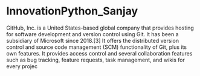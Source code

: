# InnovationPython_Sanjay
 
GitHub, Inc. is a United States-based global company that provides hosting for software development and version control using Git. It has been a subsidiary of Microsoft since 2018.[3] It offers the distributed version control and source code management (SCM) functionality of Git, plus its own features. It provides access control and several collaboration features such as bug tracking, feature requests, task management, and wikis for every projec